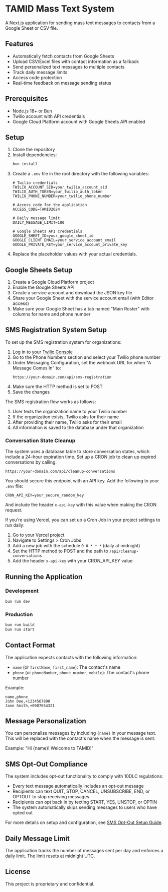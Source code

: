 # TAMID Mass Text System

A Next.js application for sending mass text messages to contacts from a Google Sheet or CSV file.

<!-- Test deployment connection -->

## Features

- Automatically fetch contacts from Google Sheets
- Upload CSV/Excel files with contact information as a fallback
- Send personalized text messages to multiple contacts
- Track daily message limits
- Access code protection
- Real-time feedback on message sending status

## Prerequisites

- Node.js 18+ or Bun
- Twilio account with API credentials
- Google Cloud Platform account with Google Sheets API enabled

## Setup

1. Clone the repository
2. Install dependencies:
   ```bash
   bun install
   ```
3. Create a `.env` file in the root directory with the following variables:
   ```
   # Twilio credentials
   TWILIO_ACCOUNT_SID=your_twilio_account_sid
   TWILIO_AUTH_TOKEN=your_twilio_auth_token
   TWILIO_PHONE_NUMBER=your_twilio_phone_number

   # Access code for the application
   ACCESS_CODE=TAMID2024

   # Daily message limit
   DAILY_MESSAGE_LIMIT=100
   
   # Google Sheets API credentials
   GOOGLE_SHEET_ID=your_google_sheet_id
   GOOGLE_CLIENT_EMAIL=your_service_account_email
   GOOGLE_PRIVATE_KEY=your_service_account_private_key
   ```
4. Replace the placeholder values with your actual credentials.

## Google Sheets Setup

1. Create a Google Cloud Platform project
2. Enable the Google Sheets API
3. Create a service account and download the JSON key file
4. Share your Google Sheet with the service account email (with Editor access)
5. Make sure your Google Sheet has a tab named "Main Roster" with columns for name and phone number

## SMS Registration System Setup

To set up the SMS registration system for organizations:

1. Log in to your [Twilio Console](https://console.twilio.com/)
2. Go to the Phone Numbers section and select your Twilio phone number
3. Under Messaging Configuration, set the webhook URL for when "A Message Comes In" to:
   ```
   https://your-domain.com/api/sms-registration
   ```
4. Make sure the HTTP method is set to POST
5. Save the changes

The SMS registration flow works as follows:
1. User texts the organization name to your Twilio number
2. If the organization exists, Twilio asks for their name
3. After providing their name, Twilio asks for their email
4. All information is saved to the database under that organization

### Conversation State Cleanup

The system uses a database table to store conversation states, which include a 24-hour expiration time. Set up a CRON job to clean up expired conversations by calling:

```
https://your-domain.com/api/cleanup-conversations
```

You should secure this endpoint with an API key. Add the following to your `.env` file:

```
CRON_API_KEY=your_secure_random_key
```

And include the header `x-api-key` with this value when making the CRON request.

If you're using Vercel, you can set up a Cron Job in your project settings to run daily:
1. Go to your Vercel project
2. Navigate to Settings > Cron Jobs
3. Add a new job with the schedule `0 0 * * *` (daily at midnight)
4. Set the HTTP method to POST and the path to `/api/cleanup-conversations`
5. Add the header `x-api-key` with your CRON_API_KEY value

## Running the Application

### Development

```bash
bun run dev
```

### Production

```bash
bun run build
bun run start
```

## Contact Format

The application expects contacts with the following information:
- `name` (or `firstName`, `first_name`): The contact's name
- `phone` (or `phoneNumber`, `phone_number`, `mobile`): The contact's phone number

Example:
```
name,phone
John Doe,+1234567890
Jane Smith,+0987654321
```

## Message Personalization

You can personalize messages by including `{name}` in your message text. This will be replaced with the contact's name when the message is sent.

Example: "Hi {name}! Welcome to TAMID!"

## SMS Opt-Out Compliance

The system includes opt-out functionality to comply with 10DLC regulations:

- Every text message automatically includes an opt-out message
- Recipients can text QUIT, STOP, CANCEL, UNSUBSCRIBE, END, or OPTOUT to stop receiving messages
- Recipients can opt back in by texting START, YES, UNSTOP, or OPTIN
- The system automatically skips sending messages to users who have opted out

For more details on setup and configuration, see [SMS Opt-Out Setup Guide](docs/SMS_OPT_OUT_SETUP.md).

## Daily Message Limit

The application tracks the number of messages sent per day and enforces a daily limit. The limit resets at midnight UTC.

## License

This project is proprietary and confidential.
